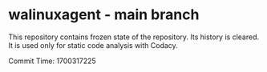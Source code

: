 # walinuxagent - main branch

This repository contains frozen state of the repository.
Its history is cleared. It is used only for static code
analysis with Codacy.

Commit Time: 1700317225